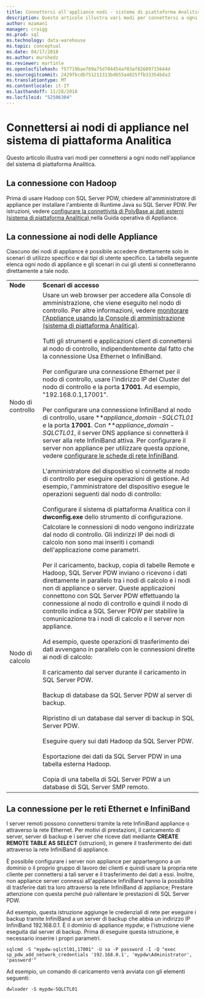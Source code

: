 ```yaml
---
title: Connettersi all'appliance nodi - sistema di piattaforma Analitica | Microsoft Docs
description: Questo articolo illustra vari modi per connettersi a ogni nodo nell'appliance del sistema di piattaforma Analitica.
author: mzaman1
manager: craigg
ms.prod: sql
ms.technology: data-warehouse
ms.topic: conceptual
ms.date: 04/17/2018
ms.author: murshedz
ms.reviewer: martinle
ms.openlocfilehash: f57719bae769a75d704454af03af82689715644d
ms.sourcegitcommit: 2429fbcdb751211313bd655a4825ffb33354bda3
ms.translationtype: MT
ms.contentlocale: it-IT
ms.lasthandoff: 11/28/2018
ms.locfileid: "52506304"
---
```

# <a name="connect-to-appliance-nodes-in-analytics-platform-system"></a>Connettersi ai nodi di appliance nel sistema di piattaforma Analitica
Questo articolo illustra vari modi per connettersi a ogni nodo nell'appliance del sistema di piattaforma Analitica.  
  
## <a name="connecting-with-hadoop"></a>La connessione con Hadoop  
Prima di usare Hadoop con SQL Server PDW, chiedere all'amministratore di appliance per installare l'ambiente di Runtime Java su SQL Server PDW. Per istruzioni, vedere [configurare la connettività di PolyBase ai dati esterni &#40;sistema di piattaforma Analitica&#41; ](configure-polybase-connectivity-to-external-data.md) nella Guida operativa di Appliance.  
  
## <a name="ConnectingToIndividualNodes"></a>La connessione ai nodi delle Appliance  
Ciascuno dei nodi di appliance è possibile accedere direttamente solo in scenari di utilizzo specifico e dai tipi di utente specifico. La tabella seguente elenca ogni nodo di appliance e gli scenari in cui gli utenti si connetteranno direttamente a tale nodo.  
  
<!-- MISSING LINKS For information on the purpose of each node, see [Understanding SQL Server PDW &#40;SQL Server PDW&#41;](../sqlpdw/understanding-sql-server-pdw-sql-server-pdw.md).  -->  
  
|||  
|-|-|  
|**Node**|**Scenari di accesso**|  
|Nodo di controllo|Usare un web browser per accedere alla Console di amministrazione, che viene eseguito nel nodo di controllo. Per altre informazioni, vedere [monitorare l'Appliance usando la Console di amministrazione &#40;sistema di piattaforma Analitica&#41;](monitor-the-appliance-by-using-the-admin-console.md).<br /><br />Tutti gli strumenti e applicazioni client di connettersi al nodo di controllo, indipendentemente dal fatto che la connessione Usa Ethernet o InfiniBand.<br /><br />Per configurare una connessione Ethernet per il nodo di controllo, usare l'indirizzo IP del Cluster del nodo di controllo e la porta **17001**. Ad esempio, "192.168.0.1,17001".<br /><br />Per configurare una connessione InfiniBand al nodo di controllo, usare ***appliance_domain *-SQLCTL01** e la porta **17001**. Con ***appliance_domain *-SQLCTL01**, il server DNS appliance si connetterà il server alla rete InfiniBand attiva. Per configurare il server non appliance per utilizzare questa opzione, vedere [configurare le schede di rete InfiniBand](configure-infiniband-network-adapters.md).<br /><br />L'amministratore del dispositivo si connette al nodo di controllo per eseguire operazioni di gestione. Ad esempio, l'amministratore del dispositivo esegue le operazioni seguenti dal nodo di controllo:<br /><br />Configurare il sistema di piattaforma Analitica con il **dwconfig.exe** dello strumento di configurazione.|  
|Nodo di calcolo|Calcolare le connessioni di nodo vengono indirizzate dal nodo di controllo. Gli indirizzi IP dei nodi di calcolo non sono mai inseriti i comandi dell'applicazione come parametri.<br /><br />Per il caricamento, backup, copia di tabelle Remote e Hadoop, SQL Server PDW inviano o ricevono i dati direttamente in parallelo tra i nodi di calcolo e i nodi non di appliance o server. Queste applicazioni connettono con SQL Server PDW effettuando la connessione al nodo di controllo e quindi il nodo di controllo indica a SQL Server PDW per stabilire la comunicazione tra i nodi di calcolo e il server non appliance.<br /><br />Ad esempio, queste operazioni di trasferimento dei dati avvengano in parallelo con le connessioni dirette ai nodi di calcolo:<br /><br />Il caricamento dal server durante il caricamento in SQL Server PDW.<br /><br />Backup di database da SQL Server PDW al server di backup.<br /><br />Ripristino di un database dal server di backup in SQL Server PDW.<br /><br />Eseguire query sui dati Hadoop da SQL Server PDW.<br /><br />Esportazione dei dati da SQL Server PDW in una tabella esterna Hadoop.<br /><br />Copia di una tabella di SQL Server PDW a un database di SQL Server SMP remoto.|  
  
## <a name="connecting-to-the-ethernet-and-infiniband-networks"></a>La connessione per le reti Ethernet e InfiniBand  
I server remoti possono connettersi tramite la rete InfiniBand appliance o attraverso la rete Ethernet. Per motivi di prestazioni, il caricamento di server, server di backup e i server che riceve dati mediante **CREATE REMOTE TABLE AS SELECT** (istruzioni), in genere il trasferimento dei dati attraverso la rete InfiniBand di appliance.  
  
È possibile configurare i server non appliance per appartengono a un dominio o il proprio gruppo di lavoro dei clienti e quindi usare la propria rete cliente per connettersi a tali server e il trasferimento dei dati a essi. Inoltre, non appliance server connessi all'appliance InfiniBand hanno la possibilità di trasferire dati tra loro attraverso la rete InfiniBand di appliance; Prestare attenzione con questa perché può rallentare le prestazioni di SQL Server PDW.  
  
Ad esempio, questa istruzione aggiunge le credenziali di rete per eseguire i backup tramite InfiniBand a un server di backup che abbia un indirizzo IP InfiniBand 192.168.0.1. È il dominio di appliance *mypdw*, e l'istruzione viene eseguita dal server di backup. Prima di eseguire questa istruzione, è necessario inserire i propri parametri.  
  
```  
sqlcmd -S "mypdw-sqlctl01,17001" -U sa -P password -I -Q "exec sp_pdw_add_network_credentials '192.168.0.1', 'mypdw\Administrator', 'password'"  
```  
  
Ad esempio, un comando di caricamento verrà avviata con gli elementi seguenti:  
  
```  
dwloader -S mypdw-SQLCTL01  
```  
  
<!-- MISSING LINKS ## See Also  
[Configure an External Windows System To Receive Remote Table Copies Using InfiniBand &#40;SQL Server PDW&#41;](../sqlpdw/configure-an-external-windows-system-to-receive-remote-table-copies-using-infiniband-sql-server-pdw.md)  
[Common Metadata Query Examples &#40;SQL Server PDW&#41;](../sqlpdw/common-metadata-query-examples-sql-server-pdw.md)  -->  
  
